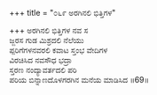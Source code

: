 +++
title = "೦೬೯ ಅರಗಿನಲಿ ಭಿತ್ತಿಗಳ"

+++
ಅರಗಿನಲಿ ಭಿತ್ತಿಗಳ ನವ ಸ  
ಜ್ಜರಸ ಗುಡ ಮಿಶ್ರದಲಿ ನೆಲೆಯು  
ಪ್ಪರಿಗೆಗಳನವರಲಿ ಕವಾಟ ಸ್ತಂಭ ವೇದಿಗಳ  
ವಿರಚಿಸಿದ ನವಸೌಧ ಭದ್ರಾ  
ಸ್ತರಣ ನಂದ್ಯಾವರ್ತದಲಿ ಪರಿ  
ಪರಿಯ ಬಿನ್ನಾಣದೊಳಗರಗಿನ ಮನೆಯ ಮಾಡಿಸಿದ     ॥69॥